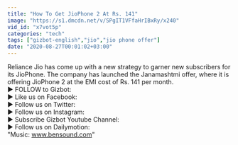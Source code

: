 ```yaml
---
title: "How To Get JioPhone 2 At Rs. 141"
image: "https://s1.dmcdn.net/v/SPgIT1VFfaHrIBxRy/x240"
vid_id: "x7vot5p"
categories: "tech"
tags: ["gizbot-english","jio","jio phone offer"]
date: "2020-08-27T00:01:02+03:00"
---
```

Reliance Jio has come up with a new strategy to garner new subscribers for its JioPhone. The company has launched the Janamashtmi offer, where it is offering JioPhone 2 at the EMI cost of Rs. 141 per month.  <br>► FOLLOW to Gizbot:   <br>► Like us on Facebook:   <br>► Follow us on Twitter:   <br>► Follow us on Instagram:   <br>► Subscribe Gizbot Youtube Channel:  <br>► Follow us on Dailymotion:  <br>&quot;Music: www.bensound.com&quot;  <br>
